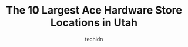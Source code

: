 ---
layout: ampstory
image: https://i0.wp.com/www.depkes.org/wp-content/uploads/2023/06/ace-hardware-0-in-utah-1685968540.jpeg?resize=640,853
author: techidn
featured: false
description: Discover the impressive array of Ace Hardware options in Utah, where you can find 10 of the largest Ace Hardware establishments in the area. From renowned classics to hidden gems, Utah offer
title: The 10 Largest Ace Hardware Store Locations in Utah
cover:
   title: The 10 Largest Ace Hardware Store Locations in Utah
   subtitle: Rickpate
   background: https://www.depkes.org/wp-content/uploads/2023/06/ace-hardware-0-in-utah-1685968540.jpeg

pages: 
 - layout: thirds
   top: <h1>#1 Ace Hardware Provo</h1>
   bottom: "<p>This location is located within the same shopping plaza that is just north of the Provo Hospital.Very convenient. Endless possibilities of parts, applications, small appl</p>"
   background: https://www.depkes.org/wp-content/uploads/2023/06/ace-hardware-1-in-utah-1685968540.jpeg
   backgroundblur: true
 - layout: thirds
   top: <h1>#2 Ace Hardware Lone Peak</h1>
   bottom: "<p>5353 Pkwy E Dr, Highland, UT 84003, United States</p>"
   background: https://www.depkes.org/wp-content/uploads/2023/06/ace-hardware-2-in-utah-1685968541.jpeg
   cta:
      link: https://www.depkes.org/blog/the-10-largest-ace-hardware-store-locations-in-utah/
      text: The 10 Largest Ace Hardware Store Locations in Utah
 - layout: thirds
   top: <h1>#3 Ace Hardware Spanish Fork</h1>
   bottom: "<p>888 N 600 E, Spanish Fork, UT 84660, United States</p>"
   background: https://www.depkes.org/wp-content/uploads/2023/06/ace-hardware-3-in-utah-1685968541.png
   cta:
      link: https://www.depkes.org/blog/the-10-largest-ace-hardware-store-locations-in-utah/
      text: The 10 Largest Ace Hardware Store Locations in Utah
 - layout: thirds
   top: <h1>#4 Ace Hardware Murray</h1>
   bottom: "<p>5664 S 900 E, Murray, UT 84121, United States</p>"
   background: https://images.unsplash.com/photo-1620421680010-0766ff230392?ixlib=rb-4.0.3&ixid=MnwxMjA3fDB8MHxwaG90by1wYWdlfHx8fGVufDB8fHx8&auto=format&fit=crop&w=640&h=853&q=80
   cta:
      link: https://www.depkes.org/blog/the-10-largest-ace-hardware-store-locations-in-utah/
      text: The 10 Largest Ace Hardware Store Locations in Utah
 - layout: thirds
   top: <h1>#5 Ace Hardware</h1>
   bottom: "<p>135 W 320 N, Kaysville, UT 84037, United States</p>"
   background: https://images.unsplash.com/photo-1567095761054-7a02e69e5c43?ixlib=rb-4.0.3&ixid=MnwxMjA3fDB8MHxwaG90by1wYWdlfHx8fGVufDB8fHx8&auto=format&fit=crop&w=640&h=853&q=80
   cta:
      link: https://www.depkes.org/blog/the-10-largest-ace-hardware-store-locations-in-utah/
      text: The 10 Largest Ace Hardware Store Locations in Utah
 - layout: thirds
   top: <h1>#6 Ace Hardware Herriman</h1>
   bottom: "<p>13342 S 5600 W, Herriman, UT 84096, United States</p>"
   background: https://images.unsplash.com/photo-1524169358666-79f22534bc6e?ixlib=rb-4.0.3&ixid=MnwxMjA3fDB8MHxwaG90by1wYWdlfHx8fGVufDB8fHx8&auto=format&fit=crop&w=640&h=853&q=80
   cta:
      link: https://www.depkes.org/blog/the-10-largest-ace-hardware-store-locations-in-utah/
      text: The 10 Largest Ace Hardware Store Locations in Utah
 - layout: thirds
   top: <h1>#7 Helms Ace Hardware</h1>
   bottom: "<p>7101 S Redwood Rd, West Jordan, UT 84084, United States</p>"
   background: https://images.unsplash.com/photo-1547366785-564103df7e13?ixlib=rb-4.0.3&ixid=MnwxMjA3fDB8MHxwaG90by1wYWdlfHx8fGVufDB8fHx8&auto=format&fit=crop&w=640&h=853&q=80
   cta:
      link: https://www.depkes.org/blog/the-10-largest-ace-hardware-store-locations-in-utah/
      text: The 10 Largest Ace Hardware Store Locations in Utah
 - layout: thirds
   middle: Continue reading...
   background: https://images.unsplash.com/photo-1609083590460-7b8cc0ca65f8?ixlib=rb-4.0.3&ixid=MnwxMjA3fDB8MHxwaG90by1wYWdlfHx8fGVufDB8fHx8&auto=format&fit=crop&w=640&h=853&q=80
   cta:
      link: https://www.depkes.org/blog/the-10-largest-ace-hardware-store-locations-in-utah/
      text: The 10 Largest Ace Hardware Store Locations in Utah
      
---